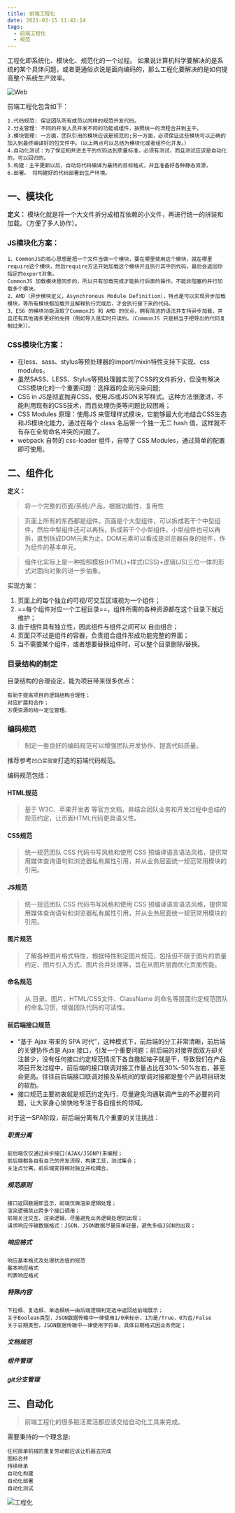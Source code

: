 ```yaml
---
title: 前端工程化
date: 2021-03-15 11:41:14
tags:
  - 前端工程化
  - 规范
---
```


工程化即系统化、模块化、规范化的一个过程。
如果说计算机科学要解决的是系统的某个具体问题，或者更通俗点说是面向编码的，那么工程化要解决的是如何提高整个系统生产效率。

![Web](//tiven.cn/assets/img/img-web-01.jpg)

<!-- more -->

前端工程化包含如下：

    1.代码规范: 保证团队所有成员以同样的规范开发代码。
    2.分支管理: 不同的开发人员开发不同的功能或组件，按照统一的流程合并到主干。
    3.模块管理: 一方面，团队引用的模块应该是规范的;另一方面，必须保证这些模块可以正确的加入到最终编译好的包文件中。（以上两点可以总结为模块化或者组件化开发。）
    4.自动化测试：为了保证和并进主干的代码达到质量标准，必须有测试，而且测试应该是自动化的，可以回归的。
    5.构建：主干更新以后，自动将代码编译为最终的目标格式，并且准备好各种静态资源，
    6.部署。 将构建好的代码部署到生产环境。

## 一、模块化

**定义：** 模块化就是将一个大文件拆分成相互依赖的小文件，再进行统一的拼装和加载。（方便了多人协作）。

### JS模块化方案：

    1、CommonJS的核心思想是把一个文件当做一个模块，要在哪里使用这个模块，就在哪里require这个模块，然后require方法开始加载这个模块并且执行其中的代码，最后会返回你指定的export对象。
    CommonJS 加载模块是同步的，所以只有加载完成才能执行后面的操作，不能非阻塞的并行加载多个模块。
    2、AMD（异步模块定义，Asynchronous Module Definition），特点是可以实现异步加载模块，等所有模块都加载并且解释执行完成后，才会执行接下来的代码。
    3、ES6 的模块功能汲取了CommonJS 和 AMD 的优点，拥有简洁的语法并支持异步加载，并且还有其他诸多更好的支持（例如导入是实时只读的。（CommonJS 只是相当于把导出的代码复制过来））。

### CSS模块化方案：

* 在less、sass、stylus等预处理器的import/mixin特性支持下实现、css modules。
* 虽然SASS、LESS、Stylus等预处理器实现了CSS的文件拆分，但没有解决CSS模块化的一个重要问题：选择器的全局污染问题;
* CSS in JS是彻底抛弃CSS，使用JS或JSON来写样式。这种方法很激进，不能利用现有的CSS技术，而且处理伪类等问题比较困难；
* CSS Modules 原理：使用JS 来管理样式模块，它能够最大化地结合CSS生态和JS模块化能力，通过在每个 class 名后带一个独一无二 hash 值，这样就不有存在全局命名冲突的问题了。
* webpack 自带的 css-loader 组件，自带了 CSS Modules，通过简单的配置即可使用。


## 二、组件化

**定义：**
> 将一个完整的页面/系统/产品，根据功能性、复用性

> 页面上所有的东西都是组件。页面是个大型组件，可以拆成若干个中型组件，然后中型组件还可以再拆，拆成若干个小型组件，小型组件也可以再拆，直到拆成DOM元素为止。DOM元素可以看成是浏览器自身的组件，作为组件的基本单元。

> 组件化实际上是一种按照模板(HTML)+样式(CSS)+逻辑(JS)三位一体的形式对面向对象的进一步抽象。

实现方案：
1. 页面上的每个独立的可视/可交互区域视为一个组件；
2. ==每个组件对应一个工程目录==，组件所需的各种资源都在这个目录下就近维护；
3. 由于组件具有独立性，因此组件与组件之间可以 自由组合；
4. 页面只不过是组件的容器，负责组合组件形成功能完整的界面；
5. 当不需要某个组件，或者想要替换组件时，可以整个目录删除/替换。


### 目录结构的制定

目录结构的合理设定，能为项目带来很多优点：

    有助于提高项目的逻辑结构合理性；
    对应扩展和合作；
    方便资源的统一定位管理。

### 编码规范

> 制定一套良好的编码规范可以增强团队开发协作、提高代码质量。

推荐参考`凹凸实验室`打造的前端代码规范。

编码规范包括：
#### HTML规范
> 基于 W3C、苹果开发者 等官方文档，并结合团队业务和开发过程中总结的规范约定，让页面HTML代码更具语义性。

#### CSS规范
> 统一规范团队 CSS 代码书写风格和使用 CSS 预编译语言语法风格，提供常用媒体查询语句和浏览器私有属性引用，并从业务层面统一规范常用模块的引用。

#### JS规范
> 统一规范团队 CSS 代码书写风格和使用 CSS 预编译语言语法风格，提供常用媒体查询语句和浏览器私有属性引用，并从业务层面统一规范常用模块的引用。

#### 图片规范
> 了解各种图片格式特性，根据特性制定图片规范，包括但不限于图片的质量约定、图片引入方式、图片合并处理等，旨在从图片层面优化页面性能。

#### 命名规范
> 从 目录、图片、HTML/CSS文件、ClassName 的命名等层面约定规范团队的命名习惯，增强团队代码的可读性。

#### 前后端接口规范
* “基于 Ajax 带来的 SPA 时代”，这种模式下，前后端的分工非常清晰，前后端的关键协作点是 Ajax 接口，引发一个重要问题：前后端的对接界面双方却关注甚少，没有任何接口约定规范情况下各自撸起袖子就是干，导致我们在产品项目开发过程中，前后端的接口联调对接工作量占比在30%-50%左右，甚至会更高。往往前后端接口联调对接及系统间的联调对接都是整个产品项目研发的软肋。
* 接口规范主要初衷就是规范约定先行，尽量避免沟通联调产生的不必要的问题，让大家身心愉快地专注于各自擅长的领域。

对于这一SPA阶段，前后端分离有几个重要的关注挑战：
##### 职责分离

    前后端仅仅通过异步接口(AJAX/JSONP)来编程；
    前后端都各自有自己的开发流程，构建工具，测试集合；
    关注点分离，前后端变得相对独立并松耦合。

##### 规范原则

    接口返回数据即显示，前端仅做渲染逻辑处理；
    渲染逻辑禁止跨多个接口调用；
    前端关注交互、渲染逻辑，尽量避免业务逻辑处理的出现；
    请求响应传输数据格式：JSON，JSON数据尽量简单轻量，避免多级JSON的出现；



##### 响应格式

    响应基本格式及处理状态值的规范
    基本响应格式
    列表响应格式


##### 特殊内容

    下拉框、复选框、单选框统一由后端逻辑判定选中返回给前端展示；
    关于Boolean类型，JSON数据传输中一律使用1/0来标示，1为是/True，0为否/False
    关于日期类型，JSON数据传输中一律使用字符串，具体日期格式因业务而定；


##### 文档规范

##### 组件管理

##### git分支管理


## 三、自动化
> 前端工程化的很多脏活累活都应该交给自动化工具来完成。

需要秉持的一个理念是:

    任何简单机械的重复劳动都应该让机器去完成
    图标合并
    持续继承
    自动化构建
    自动化部署
    自动化测试


![工程化](//tiven.cn/assets/img/img-web-02.jpg)